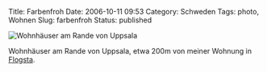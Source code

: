 Title: Farbenfroh
Date: 2006-10-11 09:53
Category: Schweden
Tags: photo, Wohnen
Slug: farbenfroh
Status: published

![Wohnhäuser am Rande von
Uppsala](/pic/farben.jpg "Wohnhäuser am Rande von Uppsala")

Wohnhäuser am Rande von Uppsala, etwa 200m von meiner Wohnung in
[Flogsta](http://www.fiket.de/2006/03/27/wort-der-woche-flogstavral/).

